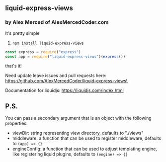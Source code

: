 ## liquid-express-views
### by Alex Merced of AlexMercedCoder.com

It's pretty simple

1. `npm install liquid-express-views`

```js
const express = require("express")
const app = require("liquid-express-views")(express())
```

that's it!

Need update leave issues and pull requests here: https://github.com/AlexMercedCoder/liquid-express-views\

Documentation for liquidjs: https://liquidjs.com/index.html

## P.S.

You can pass a secondary argument that is an object with the following properties:

- viewDir: string representing view directory, defaults to "./views"
- middleware: a function that can be used to register middleware, defaults to `(app) => {}`
- engineConfig: a function that can be used to adjust templating engine, like registering liquid plugins, defaults to `(engine) => {}`